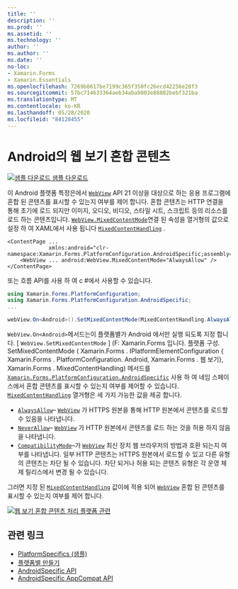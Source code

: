 ```yaml
---
title: ''
description: ''
ms.prod: ''
ms.assetid: ''
ms.technology: ''
author: ''
ms.author: ''
ms.date: ''
no-loc:
- Xamarin.Forms
- Xamarin.Essentials
ms.openlocfilehash: 7269b0617be7199c365f350fc26ecd42256e28f3
ms.sourcegitcommit: 57bc714633364aeb34aba9803e88802bebf321ba
ms.translationtype: MT
ms.contentlocale: ko-KR
ms.lasthandoff: 05/28/2020
ms.locfileid: "84128455"
---
```

# <a name="webview-mixed-content-on-android"></a>Android의 웹 보기 혼합 콘텐츠

[![샘플 다운로드](~/media/shared/download.png) 샘플 다운로드](https://docs.microsoft.com/samples/xamarin/xamarin-forms-samples/userinterface-platformspecifics)

이 Android 플랫폼 특정은에서 [`WebView`](xref:Xamarin.Forms.WebView) API 21 이상을 대상으로 하는 응용 프로그램에 혼합 된 콘텐츠를 표시할 수 있는지 여부를 제어 합니다. 혼합 콘텐츠는 HTTP 연결을 통해 초기에 로드 되지만 이미지, 오디오, 비디오, 스타일 시트, 스크립트 등의 리소스를 로드 하는 콘텐츠입니다. [`WebView.MixedContentMode`](xref:Xamarin.Forms.PlatformConfiguration.AndroidSpecific.WebView.MixedContentModeProperty)연결 된 속성을 열거형의 값으로 설정 하 여 XAML에서 사용 됩니다 [`MixedContentHandling`](xref:Xamarin.Forms.PlatformConfiguration.AndroidSpecific.MixedContentHandling) .

```xaml
<ContentPage ...
             xmlns:android="clr-namespace:Xamarin.Forms.PlatformConfiguration.AndroidSpecific;assembly=Xamarin.Forms.Core">
    <WebView ... android:WebView.MixedContentMode="AlwaysAllow" />
</ContentPage>
```

또는 흐름 API를 사용 하 여 c #에서 사용할 수 있습니다.

```csharp
using Xamarin.Forms.PlatformConfiguration;
using Xamarin.Forms.PlatformConfiguration.AndroidSpecific;
...

webView.On<Android>().SetMixedContentMode(MixedContentHandling.AlwaysAllow);
```

`WebView.On<Android>`메서드는이 플랫폼별가 Android 에서만 실행 되도록 지정 합니다. [ `WebView.SetMixedContentMode` ] (F: Xamarin.Forms 입니다. 플랫폼 구성. SetMixedContentMode ( Xamarin.Forms . IPlatformElementConfiguration { Xamarin.Forms . PlatformConfiguration. Android, Xamarin.Forms . 웹 보기}, Xamarin.Forms . MixedContentHandling) 메서드를 [`Xamarin.Forms.PlatformConfiguration.AndroidSpecific`](xref:Xamarin.Forms.PlatformConfiguration.AndroidSpecific) 사용 하 여 네임 스페이스에서 혼합 콘텐츠를 표시할 수 있는지 여부를 제어할 수 있습니다. [`MixedContentHandling`](xref:Xamarin.Forms.PlatformConfiguration.AndroidSpecific.MixedContentHandling) 열거형은 세 가지 가능한 값을 제공 합니다.

- [`AlwaysAllow`](xref:Xamarin.Forms.PlatformConfiguration.AndroidSpecific.MixedContentHandling.AlwaysAllow)– [`WebView`](xref:Xamarin.Forms.WebView) 가 HTTPS 원본을 통해 HTTP 원본에서 콘텐츠를 로드할 수 있음을 나타냅니다.
- [`NeverAllow`](xref:Xamarin.Forms.PlatformConfiguration.AndroidSpecific.MixedContentHandling.NeverAllow)– [`WebView`](xref:Xamarin.Forms.WebView) 가 HTTP 원본에서 콘텐츠를 로드 하는 것을 허용 하지 않음을 나타냅니다.
- [`CompatibilityMode`](xref:Xamarin.Forms.PlatformConfiguration.AndroidSpecific.MixedContentHandling.CompatibilityMode)–가 [`WebView`](xref:Xamarin.Forms.WebView) 최신 장치 웹 브라우저의 방법과 호환 되는지 여부를 나타냅니다. 일부 HTTP 콘텐츠는 HTTPS 원본에서 로드할 수 있고 다른 유형의 콘텐츠는 차단 될 수 있습니다. 차단 되거나 허용 되는 콘텐츠 유형은 각 운영 체제 릴리스에서 변경 될 수 있습니다.

그러면 지정 된 [`MixedContentHandling`](xref:Xamarin.Forms.PlatformConfiguration.AndroidSpecific.MixedContentHandling) 값이에 적용 되어 [`WebView`](xref:Xamarin.Forms.WebView) 혼합 된 콘텐츠를 표시할 수 있는지 여부를 제어 합니다.

[![웹 보기 혼합 콘텐츠 처리 플랫폼 관련](webview-mixed-content-images/webview-mixedcontent.png "웹 보기 혼합 콘텐츠 처리 플랫폼 관련")](webview-mixed-content-images/webview-mixedcontent-large.png#lightbox "웹 보기 혼합 콘텐츠 처리 플랫폼 관련")

## <a name="related-links"></a>관련 링크

- [PlatformSpecifics (샘플)](https://docs.microsoft.com/samples/xamarin/xamarin-forms-samples/userinterface-platformspecifics)
- [플랫폼별 만들기](~/xamarin-forms/platform/platform-specifics/index.md#creating-platform-specifics)
- [AndroidSpecific API](xref:Xamarin.Forms.PlatformConfiguration.AndroidSpecific)
- [AndroidSpecific AppCompat API](xref:Xamarin.Forms.PlatformConfiguration.AndroidSpecific.AppCompat)
